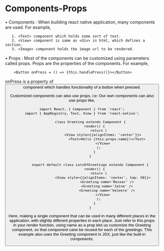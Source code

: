 # Components-Props
• Components : When building react native application, many components are used. For example, 
       
	   1. <Text> component which holds some sort of text. 
       2. <View> component is same as <div> in html, which defines a section.
       3. <Image> component holds the image url to be rendered.

• Props : Most of the components can be customized using parameters called props. Props are the properties of the components. 
  For example,
	
		<Button onPress = () => {this.handlePress()}></Button>
	
onPress is a property of <Button> component which handles functionality of a button when pressed.
  
Customized components can also use props, i;e: Our own components can also use props like,

	import React, { Component } from 'react';
	import { AppRegistry, Text, View } from 'react-native';

			class Greeting extends Component {
				render() {
					return (
						<View style={{alignItems: 'center'}}>
							<Text>Hello {this.props.name}!</Text>
						</View>
					);
				}
			}

			export default class LotsOfGreetings extends Component {
				render() {
					return (
						<View style={{alignItems: 'center', top: 50}}>
							<Greeting name='Rexxar' />
							<Greeting name='Jaina' />
							<Greeting name='Valeera' />
						</View>
					);
				}
			}
			
Here, making a single component that can be used in many different places in the application, with slightly different properties in each place. Just refer to this.props in your render function, using name as a prop lets us customize the Greeting component, so that component cane be reused for each of the greetings. This example also uses the Greeting component in JSX, just like the built-in components.
